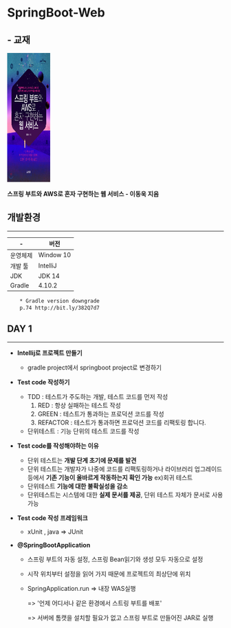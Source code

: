 # SpringBoot-Web
## - 교재 


<img src="./img/Book.jpg" width="100" height="300">

**스프링 부트와 AWS로 혼자 구현하는 웹 서비스 - 이동욱 지음**      


## 개발환경
 ---

| - |버전|
|---|---|
|운영체제|Window 10|
|개발 툴|IntelliJ|
|JDK|JDK 14|
|Gradle|4.10.2|
        * Gradle version downgrade
        p.74 http://bit.ly/382Q7d7  
## DAY 1
---
- **Intellij로 프로젝트 만들기**
    - gradle project에서 springboot project로 변경하기 
- **Test code 작성하기**
    - TDD : 테스트가 주도하는 개발, 테스트 코드를 먼저 작성
        1. RED : 항상 실패하는 테스트 작성
        2. GREEN : 테스트가 통과하는 프로덕션 코드를 작성
        3. REFACTOR : 테스트가 통과하면 프로덕션 코드를 리팩토링 합니다.
    - 단위테스트 : 기능 단위의 테스트 코드를 작성

- **Test code를 작성해야하는 이유**
    - 단위 테스트는 **개발 단계 초기에 문제를 발견**
    - 단위 테스트는 개발자가 나중에 코드를 리팩토링하거나 라이브러리 업그레이드 등에서 **기존 기능이 올바르게 작동하는지 확인 가능** ex)회귀 테스트
    - 단위테스트 **기능에 대한 불확실성을 감소**
    - 단위테스트는 시스템에 대한 **실제 문서를 제공**, 단위 테스트 자체가 문서로 사용 가능 
- **Test code 작성 프레임워크**
    - xUnit , java => JUnit 

- **@SpringBootApplication**
    - 스프링 부트의 자동 설정, 스프링 Bean읽기와 생성 모두 자동으로 설정 
    - 시작 위치부터 설정을 읽어 가지 때문에 프로젝트의 최상단에 위치 
    - SpringApplication.run => 내장 WAS실행  
    
      => '언제 어디서나 같은 환경에서 스트링 부트를 배포' 
      
      => 서버에 톰캣을 설치할 필요가 없고 스프링 부트로 만들어진 JAR로 실행 
